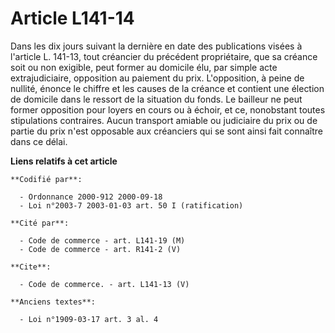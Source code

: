 # Article L141-14

Dans les dix jours suivant la dernière en date des publications visées à l'article L. 141-13, tout créancier du précédent
propriétaire, que sa créance soit ou non exigible, peut former au domicile élu, par simple acte extrajudiciaire, opposition
au paiement du prix. L'opposition, à peine de nullité, énonce le chiffre et les causes de la créance et contient une élection
de domicile dans le ressort de la situation du fonds. Le bailleur ne peut former opposition pour loyers en cours ou à échoir,
et ce, nonobstant toutes stipulations contraires. Aucun transport amiable ou judiciaire du prix ou de partie du prix n'est
opposable aux créanciers qui se sont ainsi fait connaître dans ce délai.

**Liens relatifs à cet article**

	**Codifié par**:

	  - Ordonnance 2000-912 2000-09-18
	  - Loi n°2003-7 2003-01-03 art. 50 I (ratification)

	**Cité par**:

	  - Code de commerce - art. L141-19 (M)
	  - Code de commerce - art. R141-2 (V)

	**Cite**:

	  - Code de commerce. - art. L141-13 (V)

	**Anciens textes**:

	  - Loi n°1909-03-17 art. 3 al. 4
